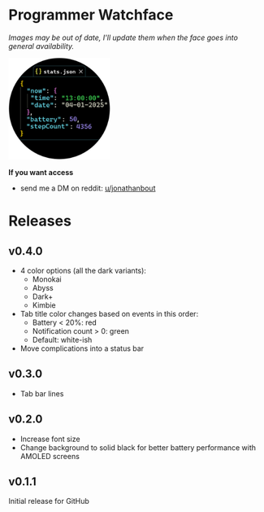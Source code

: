 # Programmer Watchface
_Images may be out of date, I'll update them when the face goes into general availability._

<img src="images/screenshot.png" width=200 height=200 />

**If you want access**
- send me a DM on reddit: [u/jonathanbout](https://www.reddit.com/user/JonathanBout/)

# Releases

## v0.4.0
- 4 color options (all the dark variants):
  - Monokai
  - Abyss
  - Dark+
  - Kimbie
- Tab title color changes based on events in this order:
  - Battery < 20%: red
  - Notification count > 0: green
  - Default: white-ish
- Move complications into a status bar

## v0.3.0
- Tab bar lines

## v0.2.0
- Increase font size
- Change background to solid black for better battery performance with AMOLED screens

## v0.1.1
Initial release for GitHub
